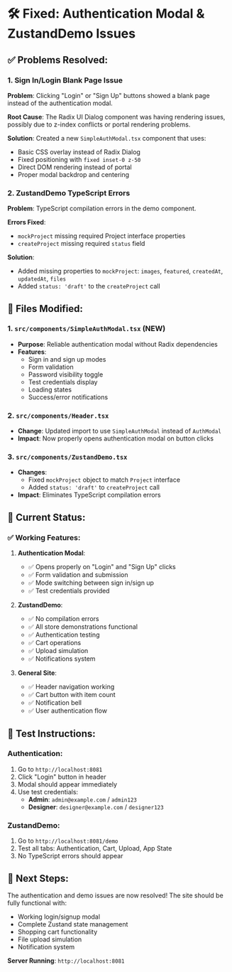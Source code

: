 # 🛠️ Fixed: Authentication Modal & ZustandDemo Issues

## ✅ **Problems Resolved:**

### 1. **Sign In/Login Blank Page Issue**
**Problem**: Clicking "Login" or "Sign Up" buttons showed a blank page instead of the authentication modal.

**Root Cause**: The Radix UI Dialog component was having rendering issues, possibly due to z-index conflicts or portal rendering problems.

**Solution**: Created a new `SimpleAuthModal.tsx` component that uses:
- Basic CSS overlay instead of Radix Dialog
- Fixed positioning with `fixed inset-0 z-50`
- Direct DOM rendering instead of portal
- Proper modal backdrop and centering

### 2. **ZustandDemo TypeScript Errors**
**Problem**: TypeScript compilation errors in the demo component.

**Errors Fixed**:
- `mockProject` missing required Project interface properties
- `createProject` missing required `status` field

**Solution**: 
- Added missing properties to `mockProject`: `images`, `featured`, `createdAt`, `updatedAt`, `files`
- Added `status: 'draft'` to the `createProject` call

## 🔧 **Files Modified:**

### 1. `src/components/SimpleAuthModal.tsx` (NEW)
- **Purpose**: Reliable authentication modal without Radix dependencies
- **Features**:
  - Sign in and sign up modes
  - Form validation
  - Password visibility toggle
  - Test credentials display
  - Loading states
  - Success/error notifications

### 2. `src/components/Header.tsx`
- **Change**: Updated import to use `SimpleAuthModal` instead of `AuthModal`
- **Impact**: Now properly opens authentication modal on button clicks

### 3. `src/components/ZustandDemo.tsx`
- **Changes**: 
  - Fixed `mockProject` object to match `Project` interface
  - Added `status: 'draft'` to `createProject` call
- **Impact**: Eliminates TypeScript compilation errors

## 🎯 **Current Status:**

### ✅ **Working Features:**
1. **Authentication Modal**: 
   - ✅ Opens properly on "Login" and "Sign Up" clicks
   - ✅ Form validation and submission
   - ✅ Mode switching between sign in/sign up
   - ✅ Test credentials provided

2. **ZustandDemo**: 
   - ✅ No compilation errors
   - ✅ All store demonstrations functional
   - ✅ Authentication testing
   - ✅ Cart operations
   - ✅ Upload simulation
   - ✅ Notifications system

3. **General Site**:
   - ✅ Header navigation working
   - ✅ Cart button with item count
   - ✅ Notification bell
   - ✅ User authentication flow

## 🧪 **Test Instructions:**

### Authentication:
1. Go to `http://localhost:8081`
2. Click "Login" button in header
3. Modal should appear immediately
4. Use test credentials:
   - **Admin**: `admin@example.com` / `admin123`
   - **Designer**: `designer@example.com` / `designer123`

### ZustandDemo:
1. Go to `http://localhost:8081/demo`
2. Test all tabs: Authentication, Cart, Upload, App State
3. No TypeScript errors should appear

## 🚀 **Next Steps:**
The authentication and demo issues are now resolved! The site should be fully functional with:
- Working login/signup modal
- Complete Zustand state management
- Shopping cart functionality
- File upload simulation
- Notification system

**Server Running**: `http://localhost:8081`
